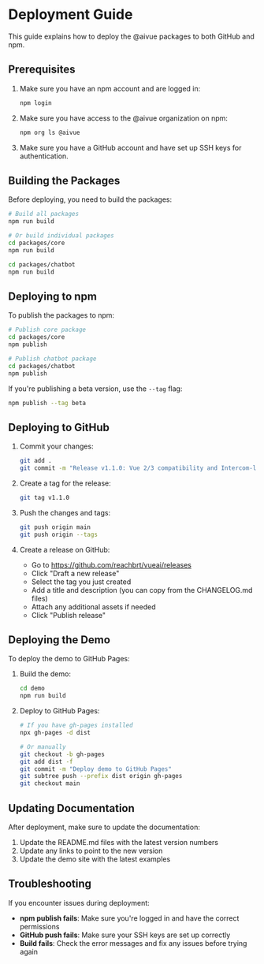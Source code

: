 # Deployment Guide

This guide explains how to deploy the @aivue packages to both GitHub and npm.

## Prerequisites

1. Make sure you have an npm account and are logged in:
   ```bash
   npm login
   ```

2. Make sure you have access to the @aivue organization on npm:
   ```bash
   npm org ls @aivue
   ```

3. Make sure you have a GitHub account and have set up SSH keys for authentication.

## Building the Packages

Before deploying, you need to build the packages:

```bash
# Build all packages
npm run build

# Or build individual packages
cd packages/core
npm run build

cd packages/chatbot
npm run build
```

## Deploying to npm

To publish the packages to npm:

```bash
# Publish core package
cd packages/core
npm publish

# Publish chatbot package
cd packages/chatbot
npm publish
```

If you're publishing a beta version, use the `--tag` flag:

```bash
npm publish --tag beta
```

## Deploying to GitHub

1. Commit your changes:
   ```bash
   git add .
   git commit -m "Release v1.1.0: Vue 2/3 compatibility and Intercom-like toggle"
   ```

2. Create a tag for the release:
   ```bash
   git tag v1.1.0
   ```

3. Push the changes and tags:
   ```bash
   git push origin main
   git push origin --tags
   ```

4. Create a release on GitHub:
   - Go to https://github.com/reachbrt/vueai/releases
   - Click "Draft a new release"
   - Select the tag you just created
   - Add a title and description (you can copy from the CHANGELOG.md files)
   - Attach any additional assets if needed
   - Click "Publish release"

## Deploying the Demo

To deploy the demo to GitHub Pages:

1. Build the demo:
   ```bash
   cd demo
   npm run build
   ```

2. Deploy to GitHub Pages:
   ```bash
   # If you have gh-pages installed
   npx gh-pages -d dist

   # Or manually
   git checkout -b gh-pages
   git add dist -f
   git commit -m "Deploy demo to GitHub Pages"
   git subtree push --prefix dist origin gh-pages
   git checkout main
   ```

## Updating Documentation

After deployment, make sure to update the documentation:

1. Update the README.md files with the latest version numbers
2. Update any links to point to the new version
3. Update the demo site with the latest examples

## Troubleshooting

If you encounter issues during deployment:

- **npm publish fails**: Make sure you're logged in and have the correct permissions
- **GitHub push fails**: Make sure your SSH keys are set up correctly
- **Build fails**: Check the error messages and fix any issues before trying again
